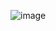 ![image](https://github.com/almogklein/JobAlertch/assets/90964565/0a2cbe16-92d8-43e6-9c10-d3654715f47f)
